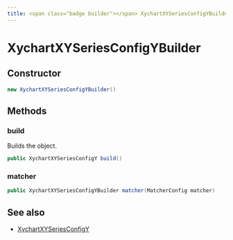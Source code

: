 ```yaml
---
title: <span class="badge builder"></span> XychartXYSeriesConfigYBuilder
---
```

# <span class="badge builder"></span> XychartXYSeriesConfigYBuilder

## Constructor

```java
new XychartXYSeriesConfigYBuilder()
```
## Methods

### <span class="badge object-method"></span> build

Builds the object.

```java
public XychartXYSeriesConfigY build()
```

### <span class="badge object-method"></span> matcher

```java
public XychartXYSeriesConfigYBuilder matcher(MatcherConfig matcher)
```

## See also

 * <span class="badge object-type-class"></span> [XychartXYSeriesConfigY](./object-XychartXYSeriesConfigY.md)

